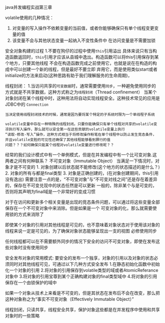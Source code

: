 java并发编程实战第三章

volatile使用的几种情况：
1. 对变量的写入操作不依赖变量的当前值，或者你能够确保只有单个线程变更变量的值
2. 该变量不会与其他状态变量一起纳入不变性条件中
在访问变量是不需要加锁

安全对象构建的过程
1.不要在狗仔的过程中使用`this`引用溢出
    具体来说只有当构造函数返回时，`this`引用才应该从县城中逸出。构造函数可以将this引用保存到某个地方，只要其他线程
    不会在构造函数完成之前使用它，也就是说在在构造的构成中可以创建一个新的线程，但是最好不要立即
    弃用它，而是使用类似start或者initialize的方法来启动(这种思路有助于我们理解服务的生命周期)，
    
    
线程封闭：
    1.当访问共享的`可变数据`时，通常需要使用`同步`，一种避免使用同步的方式就是不共享数据，这种方式称之为`线程封闭`（Thread confinement）
    当某个对象封闭在某个线程中时，这种用法将自动实现线程安全。这种技术常见的应用是JDBC中的 `Connection`  
    
    当决定使用线程封闭技术的时候，通常是因为要将某个特定的子系统时限为一个单线程子系统

    volatile变量中存在一种特殊的线程封闭。只要你能确保只有单个线程对共享的volatile变凉执行写入操作，那么就可以安全第一在这些贡献的volatile变量上执行
    “读取-修改-写入”操作，这种方式相当于将修改操作粉笔在单个线程中以防止发生竞态条件，并且volatile变脸的可见性还确保了其他线程能够看到罪行的值
    问题？？？如何确保只能某个线程对volatile变量进行修改呢？？ 

经常的我们设计模式中有一个单例模式，但是在并发编程中有一个比可变对象.这两者之间有何种联系？
不可变对象（Immutable Object）
当满足一下情况时，对象才是不可变的
    1. 对象创建以后状态就不能修改(这个地方的状态描述的是什么？)
    2. 对象的所有与都是final类型
    3. 对象是正确创建的，(在对象创建期间，this引用没有逸出)
 需要注意一点的是，“不可变对象”与“不可变对线之间”还是存在着差异的，保存在不可变兑现中的状态任然是可以更新
 一般的，除非某个与是可变的，否则将其声明为final域是一个非常好的变成习惯
 
 对于在访问和更新多个相关变量是出现的竞态条件问题，可以通过将这些变量全部保存在一个不可变对象中来消除。但是如果是一个
 可变对象的化，那么就需要使用锁的方式来消除了
 
   即使某个对象的引用对其他线程是可见的，也不意味着对象状态对于使用该对象的线程来说一定是可见的，为了确保对象状态能够呈现出一支的视图
   必修使用同步
   
   任何线程都可以在不需要额外同步的情况下安全的访问不可变对象，即使在发布这些对象时没有使用同步
   
 安全发布对象的常用模式:
    要安全的发布一个独享，对象的引用以及对象的状态必须同时对其他线程可见，可通过以下几种方式安全发布
    1.在静态初始化函数中初始化一个对象的引用
    2.将对象的引用保存到volatile类型的域或者AtomicReferance对象中
    3.将对象的引用宝尊到某个正确构建对象的final类型域中
    4.将对象的引用保存在一个由锁保护的域中
    
 如果一个对象从技术上来看是不可变的，但是其状态在发布后不会在改变，那么把这种对象称之为“事实不可变对象（Effectively Immutable Object）”   

线程封闭，只读共享，线程安全共享，保护对象这些都是在并发程序中使用和共享对象时的一些策略    